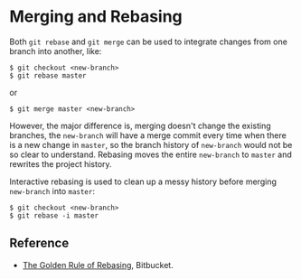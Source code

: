 # Merging and Rebasing

Both `git rebase` and `git merge` can be used to integrate changes from one branch into another, like:

```console
$ git checkout <new-branch>
$ git rebase master
```

or

```console
$ git merge master <new-branch>
```

However, the major difference is, merging doesn't change the existing branches, the `new-branch` will have a merge commit every time when there is a new change in `master`, so the branch history of `new-branch` would not be so clear to understand. Rebasing moves the entire `new-branch` to `master` and rewrites the project history.

Interactive rebasing is used to clean up a messy history before merging `new-branch` into `master`:

```console
$ git checkout <new-branch>
$ git rebase -i master
```

## Reference

* [The Golden Rule of Rebasing](https://www.atlassian.com/git/tutorials/merging-vs-rebasing#the-golden-rule-of-rebasing), Bitbucket.
